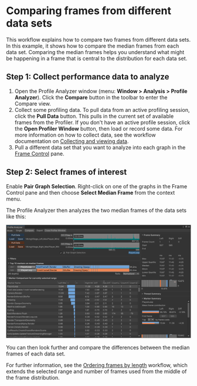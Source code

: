 # Comparing frames from different data sets

This workflow explains how to compare two frames from different data sets. In this example, it shows how to compare the median frames from each data set. Comparing the median frames helps you understand what might be happening in a frame that is central to the distribution for each data set. 

## Step 1: Collect performance data to analyze

1. Open the Profile Analyzer window (menu: **Window &gt; Analysis &gt; Profile Analyzer**). Click the **Compare** button in the toolbar to enter the Compare view.
1. Collect some profiling data. To pull data from an active profiling session, click the **Pull Data** button. This pulls in the current set of available frames from the Profiler. If you don't have an active profile session, click the **Open Profiler Window** button, then load or record some data. For more information on how to collect data, see the workflow documentation on [Collecting and viewing data](collecting-and-viewing-data.md).
1. Pull a different data set that you want to analyze into each graph in the [Frame Control](frame-range-selection.md) pane.

## Step 2: Select frames of interest

Enable **Pair Graph Selection**. Right-click on one of the graphs in the Frame Control pane and then choose **Select Median Frame** from the context menu.

The Profile Analyzer then analyzes the two median frames of the data sets like this:

![Two data sets compared](images/profile-analyzer-compare-different-data-sets.png)

You can then look further and compare the differences between the median frames of each data set.

For further information, see the [Ordering frames by length](ordering-frames-by-cost.md) workflow, which extends the selected range and number of frames used from the middle of the frame distribution.
